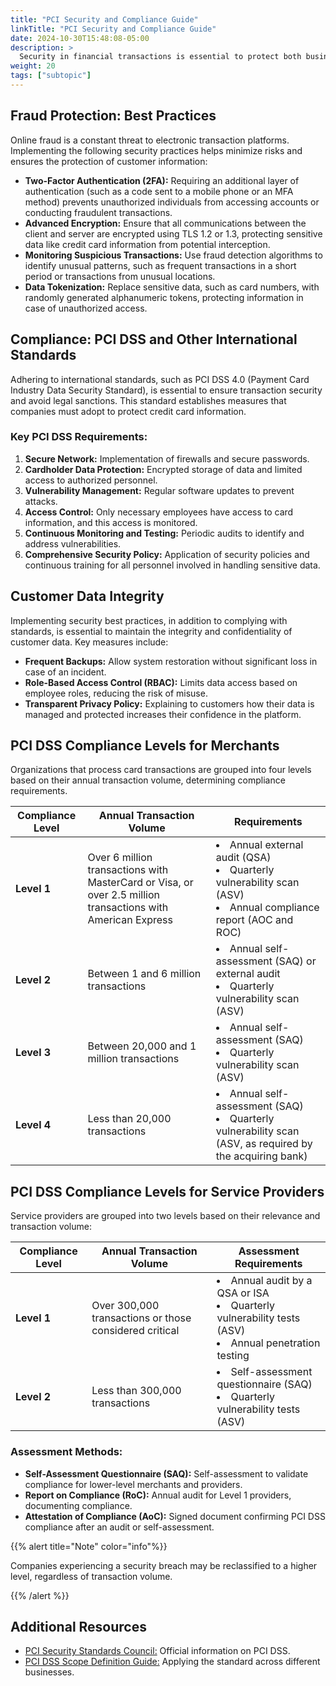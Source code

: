 ```yaml
---
title: "PCI Security and Compliance Guide"
linkTitle: "PCI Security and Compliance Guide"
date: 2024-10-30T15:48:08-05:00
description: >
  Security in financial transactions is essential to protect both businesses and consumers in the digital environment. Below, we explore the practices and standards that help ensure secure transactions and meet international security standards. These measures not only strengthen confidence in the platform but also protect against threats and mitigate economic and reputational risks.
weight: 20
tags: ["subtopic"]
---
```


## Fraud Protection: Best Practices

Online fraud is a constant threat to electronic transaction platforms. Implementing the following security practices helps minimize risks and ensures the protection of customer information:

- **Two-Factor Authentication (2FA):** Requiring an additional layer of authentication (such as a code sent to a mobile phone or an MFA method) prevents unauthorized individuals from accessing accounts or conducting fraudulent transactions.
- **Advanced Encryption:** Ensure that all communications between the client and server are encrypted using TLS 1.2 or 1.3, protecting sensitive data like credit card information from potential interception.
- **Monitoring Suspicious Transactions:** Use fraud detection algorithms to identify unusual patterns, such as frequent transactions in a short period or transactions from unusual locations.
- **Data Tokenization:** Replace sensitive data, such as card numbers, with randomly generated alphanumeric tokens, protecting information in case of unauthorized access.

## Compliance: PCI DSS and Other International Standards

Adhering to international standards, such as PCI DSS 4.0 (Payment Card Industry Data Security Standard), is essential to ensure transaction security and avoid legal sanctions. This standard establishes measures that companies must adopt to protect credit card information.

### Key PCI DSS Requirements:

1. **Secure Network:** Implementation of firewalls and secure passwords.
2. **Cardholder Data Protection:** Encrypted storage of data and limited access to authorized personnel.
3. **Vulnerability Management:** Regular software updates to prevent attacks.
4. **Access Control:** Only necessary employees have access to card information, and this access is monitored.
5. **Continuous Monitoring and Testing:** Periodic audits to identify and address vulnerabilities.
6. **Comprehensive Security Policy:** Application of security policies and continuous training for all personnel involved in handling sensitive data.

## Customer Data Integrity

Implementing security best practices, in addition to complying with standards, is essential to maintain the integrity and confidentiality of customer data. Key measures include:

- **Frequent Backups:** Allow system restoration without significant loss in case of an incident.
- **Role-Based Access Control (RBAC):** Limits data access based on employee roles, reducing the risk of misuse.
- **Transparent Privacy Policy:** Explaining to customers how their data is managed and protected increases their confidence in the platform.

## PCI DSS Compliance Levels for Merchants

Organizations that process card transactions are grouped into four levels based on their annual transaction volume, determining compliance requirements.

| **Compliance Level** | **Annual Transaction Volume**   | **Requirements**               |
|-|-|-|
| **Level 1** | Over 6 million transactions with MasterCard or Visa, or over 2.5 million transactions with American Express | <li> Annual external audit (QSA) <br> <li> Quarterly vulnerability scan (ASV) <br> <li> Annual compliance report (AOC and ROC) |
| **Level 2** | Between 1 and 6 million transactions | <li> Annual self-assessment (SAQ) or external audit <br> <li> Quarterly vulnerability scan (ASV) |
| **Level 3** | Between 20,000 and 1 million transactions | <li> Annual self-assessment (SAQ) <br> <li> Quarterly vulnerability scan (ASV) |
| **Level 4** | Less than 20,000 transactions | <li> Annual self-assessment (SAQ) <br> <li> Quarterly vulnerability scan (ASV, as required by the acquiring bank) |

## PCI DSS Compliance Levels for Service Providers

Service providers are grouped into two levels based on their relevance and transaction volume:

| **Compliance Level** | **Annual Transaction Volume** | **Assessment Requirements** |
|-|-|--|
| **Level 1** | Over 300,000 transactions or those considered critical | <li> Annual audit by a QSA or ISA <br> <li> Quarterly vulnerability tests (ASV) <br> <li> Annual penetration testing |
| **Level 2** | Less than 300,000 transactions | <li> Self-assessment questionnaire (SAQ) <br> <li> Quarterly vulnerability tests (ASV) |

### Assessment Methods:

- **Self-Assessment Questionnaire (SAQ):** Self-assessment to validate compliance for lower-level merchants and providers.
- **Report on Compliance (RoC):** Annual audit for Level 1 providers, documenting compliance.
- **Attestation of Compliance (AoC):** Signed document confirming PCI DSS compliance after an audit or self-assessment.

{{% alert title="Note" color="info"%}}

Companies experiencing a security breach may be reclassified to a higher level, regardless of transaction volume.

{{% /alert %}}

## Additional Resources

- <a href="https://www.pcisecuritystandards.org" target="_blank">PCI Security Standards Council:</a> Official information on PCI DSS.
- <a href="https://docs-prv.pcisecuritystandards.org/Guidance%20Document/PCI%20DSS%20General/PCI-DSS-Scoping-and-Segmentation-Guidance-for-Modern-Network-Architectures.pdf" target="_blank">PCI DSS Scope Definition Guide:</a> Applying the standard across different businesses.
